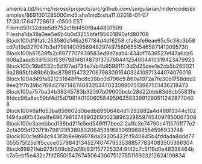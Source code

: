 <xmlHeader><FileName>america.txt</FileName><FilePath>/home/nsross/projects/src/github.com/singularian/mdencode/examples/</FilePath><Filesize>869</Filesize><Blocksize>100</Blocksize><Modsize>128</Modsize><Format>5000</Format><FileHashlist>md5:sha1</FileHashlist><BlockHashlist>md5:sha1</BlockHashlist><Version>1.0</Version><Time>2018-01-07 17:33:17.647728613 -0500 EST</Time></xmlHeader>
<xmlFile><Mdtype>File</Mdtype><Hashname>md5</Hashname><Filehashlist>0132dbb5d9752c1fbf450f8a44807509</Filehashlist></xmlFile>
<xmlFile><Mdtype>File</Mdtype><Hashname>sha1</Hashname><Filehashlist>da39a3ee5e6b4b0d3255bfef95601890afd80709</Filehashlist></xmlFile>
<xmlBlock><Mdtype>Block</Mdtype><Blocksize>100</Blocksize><Hashlist>df9fa1c253580d146a267f84d4df6258:cfa8afe6eae65c5c38c3b58cd7e19d327047b3ef</Hashlist><Modexp>798</Modexp><Mod>140095694829749756065515465871410095730</Mod></xmlBlock>
<xmlBlock><Mdtype>Block</Mdtype><Blocksize>100</Blocksize><Hashlist>b61538fb2c8977707939583ed9d7aab4:434df7636527ef47a6da6608a2add83d1530f539</Hashlist><Modexp>798</Modexp><Mod>148148731375766441254004410319423479923</Mod></xmlBlock>
<xmlBlock><Mdtype>Block</Mdtype><Blocksize>100</Blocksize><Hashlist>c16b6532c6d107ad734e7ab4b9598111:3d2d25dee1e2cb5b2600219a2895bfb89b6b1bc8</Hashlist><Modexp>798</Modexp><Mod>154732706798309164032410971344074076018</Mod></xmlBlock>
<xmlBlock><Mdtype>Block</Mdtype><Blocksize>100</Blocksize><Hashlist>4d49fa821231648ffbc8c28bc0d796c5:860a1972a7fe30b1758ddd29ee21f7b39bc769d2</Hashlist><Modexp>797</Modexp><Mod>146746832534703309907513667551436218473</Mod></xmlBlock>
<xmlBlock><Mdtype>Block</Mdtype><Blocksize>100</Blocksize><Hashlist>a757ba34b38345783b32097b09600bcb:28d22bbb83d8cb5583fe8fdcc96a8ec59bf4d15d</Hashlist><Modexp>798</Modexp><Mod>140100605849596358339912905112428770408</Mod></xmlBlock>
<xmlBlock><Mdtype>Block</Mdtype><Blocksize>100</Blocksize><Hashlist>46affd53ba856602d0bedb89906484d1:282682a4d488f3344c1021494ad6f543ea1fe696</Hashlist><Modexp>798</Modexp><Mod>137489026950238963288597454097850067308</Mod></xmlBlock>
<xmlBlock><Mdtype>Block</Mdtype><Blocksize>100</Blocksize><Hashlist>e3aeebbcd139bd211e5ed549fff7bee2:2a1fc3e74790c411570ff77e22cfa399df237f1b</Hashlist><Modexp>798</Modexp><Mod>129538080206453516839699688554596933748</Mod></xmlBlock>
<xmlBlock><Mdtype>Block</Mdtype><Blocksize>100</Blocksize><Hashlist>c1e894c943f3b9e9b9978da29205422f:f940845b4fddada8ddd77055575f25d1f5ccce05</Hashlist><Modexp>798</Modexp><Mod>43134527407479535388577834083505366304</Mod></xmlBlock>
<xmlBlock><Mdtype>Block</Mdtype><Blocksize>69</Blocksize><Hashlist>921feb973f509cb2a28b83f157725324:9f42c7c5f19d0a48336464bc7a5ebf5e432c7fd2</Hashlist><Modexp>550</Modexp><Mod>154767450643007512755116923212624109834</Mod></xmlBlock>
